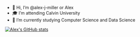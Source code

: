 - 👋 Hi, I’m @alex-j-miller or Alex
- 🎓 I’m attending Calvin University
- 📖 I’m currently studying Computer Science and Data Science

[![Alex's GitHub stats](https://github-readme-stats.vercel.app/api?username=alex-j-miller&show_icons=true&rank_icon=github)](https://github.com/anuraghazra/github-readme-stats)

<!---
xMelon74/xMelon74 is a ✨ special ✨ repository because its `README.md` (this file) appears on your GitHub profile.
You can click the Preview link to take a look at your changes.
--->
